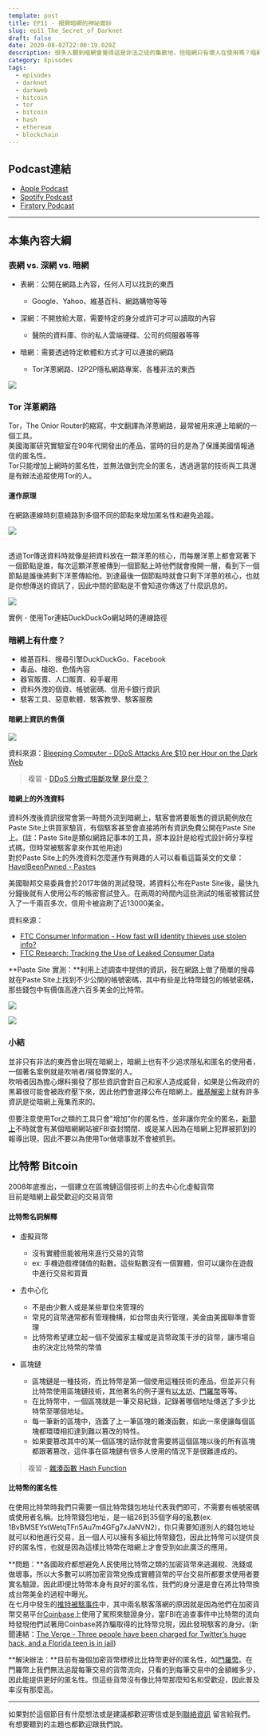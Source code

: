 ```yaml
---
template: post
title: EP11 - 揭開暗網的神祕面紗
slug: ep11_The_Secret_of_Darknet
draft: false
date: 2020-08-02T22:00:19.028Z
description: 很多人聽到暗網會覺得這是非法之徒的集散地，但暗網只有壞人在使用嗎？暗網和我們一般在使用的網路到底有什麼不同？你知道暗網上除了人口販賣、槍枝販售等犯罪項目，也有駭客服務販售嗎？暗網上大家都是用什麼進行交易的呢？
category: Episodes
tags:
  - episodes
  - darknet
  - darkweb
  - bitcoin
  - tor
  - bitcoin
  - hash
  - ethereum
  - blockchain
---
```

## Podcast連結

* [Apple Podcast](https://podcasts.apple.com/tw/podcast/%E8%B3%87%E5%AE%89%E8%A7%A3%E5%A3%93%E7%B8%AE/id1513276667#episodeGuid=ckddnaj9tslyt0804lkhn53ab)
* [Spotify Podcast](https://open.spotify.com/episode/5XicT5gTkBo2mlWcqofGjm)
* [Firstory Podcast](https://open.firstory.me/story/ckddnaj9tslyt0804lkhn53ab)

- - -

## 本集內容大綱

### 表網 vs. 深網 vs. 暗網

* 表網：公開在網路上內容，任何人可以找到的東西

  * Google、Yahoo、維基百科、網路購物等等
* 深網：不開放給大眾，需要特定的身分或許可才可以讀取的內容

  * 醫院的資料庫、你的私人雲端硬碟、公司的伺服器等等
* 暗網：需要透過特定軟體和方式才可以連接的網路

  * Tor洋蔥網路、I2P2P隱私網路專案、各種非法的東西

![](/media/darkweb_iceberg.png)

### Tor 洋蔥網路

Tor，The Onior Router的縮寫，中文翻譯為洋蔥網路，最常被用來連上暗網的一個工具。\
美國海軍研究實驗室在90年代開發出的產品，當時的目的是為了保護美國情報通信的匿名性。\
Tor只能增加上網時的匿名性，並無法做到完全的匿名，透過適當的技術與工具還是有辦法追蹤使用Tor的人。

#### 運作原理

在網路連線時刻意繞路到多個不同的節點來增加匿名性和避免追蹤。

![](/media/darkweb_tor.png)

\
透過Tor傳送資料時就像是把資料放在一顆洋蔥的核心，而每層洋蔥上都會寫著下一個節點是誰，每次這顆洋蔥被傳到一個節點上時他們就會撥開一層，看到下一個節點是誰後將剩下洋蔥傳給他。到達最後一個節點時就會只剩下洋蔥的核心，也就是你想傳送的資訊了，因此中間的節點是不會知道你傳送了什麼訊息的。

![](/media/darkweb_duckpath.jpg)

實例 - 使用Tor連結DuckDuckGo網站時的連線路徑

### 暗網上有什麼？

* 維基百科、搜尋引擎DuckDuckGo、Facebook
* 毒品、槍砲、色情內容
* 器官販賣、人口販賣、殺手雇用
* 資料外洩的個資、帳號密碼、信用卡銀行資訊
* 駭客工具、惡意軟體、駭客教學、駭客服務

#### 暗網上資訊的售價

![](/media/darkweb_price.jpg)

資料來源：[Bleeping Computer - DDoS Attacks Are $10 per Hour on the Dark Web](https://www.bleepingcomputer.com/news/security/ddos-attacks-are-10-per-hour-on-the-dark-web/)

> 複習 - [DDoS 分散式阻斷攻擊 是什麼？](/posts/EP2-what-is-infosec#可用性)

#### 暗網上的外洩資料

資料外洩後資訊很常會第一時間外流到暗網上，駭客會將要販售的資訊範例放在Paste Site上供買家驗貨，有個駭客甚至會直接將所有資訊免費公開在Paste Site上。(註：Paste Site是類似網路記事本的工具，原本設計是給程式設計師分享程式碼，但時常被駭客拿來作其他用途)\
對於Paste Site上的外洩資料怎麼運作有興趣的人可以看看這篇英文的文章：[HaveIBeenPwned - Pastes](https://haveibeenpwned.com/Pastes)

美國聯邦交易委員會於2017年做的測試發現，將資料公布在Paste Site後，最快九分鐘後就有人使用公布的帳密嘗試登入。在兩周的時間內這些測試的帳密被嘗試登入了一千兩百多次，信用卡被盜刷了近13000美金。

資料來源：

* [FTC Consumer Information - How fast will identity thieves use stolen info?](https://www.consumer.ftc.gov/blog/2017/05/how-fast-will-identity-thieves-use-stolen-info)
* [FTC Research: Tracking the Use of Leaked Consumer Data](https://www.ftc.gov/system/files/documents/public_events/987523/ftc-leakeddataresearch-slides.pdf)

**Paste Site 實測：**利用上述調查中提供的資訊，我在網路上做了簡單的搜尋就在Paste Site上找到不少公開的帳號密碼，其中有些是比特幣錢包的帳號密碼，那些錢包中有價值高達六百多美金的比特幣。

![](/media/darkweb_pastebin.jpg)

![](/media/darkweb_yourcoin.jpg)

### 小結

並非只有非法的東西會出現在暗網上，暗網上也有不少追求隱私和匿名的使用者，一個著名案例就是吹哨者/揭發弊案的人。\
吹哨者因為擔心爆料揭發了那些資訊會對自己和家人造成威脅，如果是公佈政府的黑幕很可能會被政府壓下來，因此他們會選擇公布在暗網上。[維基解密](https://zh.wikipedia.org/zh-hant/%E7%B6%AD%E5%9F%BA%E8%A7%A3%E5%AF%86)上就有許多資訊是從暗網上蒐集而來的。

但要注意使用Tor之類的工具只會"增加"你的匿名性，並非讓你完全的匿名，[新聞上](https://www.ithome.com.tw/news/133653)不時就會有某個暗網網站被FBI查封關閉、或是某人因為在暗網上犯罪被抓到的報導出現，因此不要以為使用Tor做壞事就不會被抓到。

## 比特幣 Bitcoin

2008年底推出，一個建立在區塊鏈這個技術上的去中心化虛擬貨幣\
目前是暗網上最受歡迎的交易貨幣

#### 比特幣名詞解釋

* 虛擬貨幣

  * 沒有實體但能被用來進行交易的貨幣
  * ex: 手機遊戲裡儲值的點數。這些點數沒有一個實體，但可以讓你在遊戲中進行交易和買賣
* 去中心化

  * 不是由少數人或是某些單位來管理的
  * 常見的貨幣通常都有管理機構，如台幣由央行管理，美金由美國聯準會管理
  * 比特幣希望建立起一個不受國家主權或是貨幣政策干涉的貨幣，讓市場自由的決定比特幣的幣值
* 區塊鏈

  * 區塊鏈是一種技術，而比特幣是第一個使用這種技術的產品，但並非只有比特幣使用區塊鏈技術，其他著名的例子還有[以太坊](https://ethereum.org/zh-tw/)、[門羅幣](https://www.getmonero.org/zh-tw/index.html)等等。
  * 在比特幣中，一個區塊就是一筆交易紀錄，記錄著哪個地址傳送了多少比特幣至哪個地址。
  * 每一筆新的區塊中，涵蓋了上一筆區塊的雜湊函數，如此一來便讓每個區塊都環環相扣達到難以篡改的特性。
  * 如果要篡改其中的某一個區塊的話你就會需要將這個區塊以後的所有區塊都跟著篡改，這件事在區塊鏈有很多人使用的情況下是很難達成的。

> 複習 - [雜湊函數 Hash Function](/posts/EP2-what-is-infosec#%E9%9B%9C%E6%B9%8A%E5%87%BD%E6%95%B8-hash-function)

#### 比特幣的匿名性

在使用比特幣時我們只需要一個比特幣錢包地址代表我們即可，不需要有帳號密碼或使用者名稱。比特幣錢包地址，是一組26到35個字母的亂數(ex. 1BvBMSEYstWetqTFn5Au7m4GFg7xJaNVN2)，你只需要知道別人的錢包地址就可以和他進行交易，且一個人可以擁有多組比特幣錢包，因此比特幣可以提供良好的匿名性，也就是因為這樣比特幣在暗網上才會受到如此廣泛的應用。

**問題：**各國政府都想避免人民使用比特幣之類的加密貨幣來逃漏稅、洗錢或做壞事，所以大多數可以將加密貨幣兌換成實體貨幣的平台交易所都要求使用者要實名驗證，因此即便比特幣本身有良好的匿名性，我們的身分還是會在將比特幣換成台幣美金的過程中曝光。\
在七月中發生的[推特被駭事件](/posts/newsupdates_twitter_hacked_phishing_incident)中，其中兩名駭客落網的原因就是因為他們在加密貨幣交易平台[Coinbase](https://www.coinbase.com/)上使用了駕照來驗證身分，當FBI在追查事件中比特幣的流向時發現他們試著用Coinbase將詐騙取得的比特幣兌現，因此發現駭客的身分。(新聞連結：[The Verge - Three people have been charged for Twitter’s huge hack, and a Florida teen is in jail](https://www.theverge.com/2020/7/31/21349920/twitter-hack-arrest-florida-teen-fbi-irs-secret-service))

**解決辦法：**目前有幾個加密貨幣標榜比比特幣更好的匿名性，如[門羅幣](https://www.getmonero.org/zh-tw/index.html)。在門羅幣上我們無法追蹤每筆交易的貨幣流向，只看的到每筆交易中的金額維多少，因此能提供更好的匿名性。但這些貨幣沒有像比特幣那麼知名和受歡迎，因此普及率沒有那麼高。

- - -

如果對於這個節目有什麼想法或是建議都歡迎寄信或是到[聯絡資訊](/pages/contacts) 留言給我們。 有想要聽到的主題也都歡迎跟我們說。